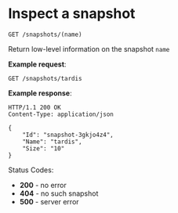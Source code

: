 # Inspect a snapshot

`GET /snapshots/(name)`

Return low-level information on the snapshot `name`

**Example request**:

    GET /snapshots/tardis

**Example response**:

    HTTP/1.1 200 OK
    Content-Type: application/json

    {
        "Id": "snapshot-3gkjo4z4",
        "Name": "tardis",
        "Size": "10"
    }

Status Codes:

-   **200** - no error
-   **404** - no such snapshot
-   **500** - server error
